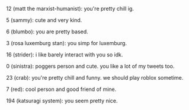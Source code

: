 12 (matt the marxist-humanist): you're pretty chill ig.

5 (sammy): cute and very kind.

6 (blumbo): you are pretty based.

3 (rosa luxemburg stan): you simp for luxemburg.

16 (strider): i like barely interact with you so idk.

0 (sinistra): poggers person and cute. you like a lot of my tweets too.

23 (crab): you're pretty chill and funny. we should play roblox sometime.

7 (red): cool person and good friend of mine.

194 (katsuragi system): you seem pretty nice.
